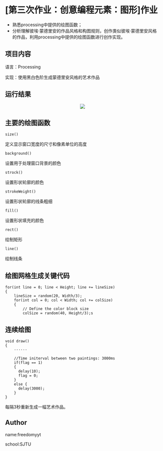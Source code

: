# [第三次作业：创意编程元素：图形]作业

- 熟悉processing中提供的绘图函数；
- 分析理解彼埃·蒙德里安的作品风格和构图规则，创作类似彼埃·蒙德里安风格的作品，利用processing中提供的绘图函数进行创作实现。
  
## 项目内容

语言：Processing

实现：使用黑白色阶生成蒙德里安风格的艺术作品

## 运行结果

<div align=center>
  <img src="https://cdn.jsdelivr.net/gh/freedomyyt/Photos/截屏2021-10-19 下午4.50.35.png"/>
</div>  

## 主要的绘图函数

```processing
size()
```
定义显示窗口宽度的尺寸和像素单位的高度

```processing
background()
```
设置用于处理窗口背景的颜色

```processing
strock()
```
设置形状轮廓的颜色

```processing
strokeWeight()
```
设置形状轮廓的线条粗细

```processing
fill()
```
设置形状填充的颜色

```processing
rect()
```
绘制矩形

```processing
line()
```
绘制线条

## 绘图网格生成关键代码

```processing
for(int line = 0; line < Height; line += lineSize) 
{
    lineSize = random(20, Width/3);
    for(int col = 0; col < Width; col += colSize) 
    {
        // Define the color block size  
        colSize = random(40, Height/3);s
```

## 连续绘图

```processing
void draw() 
{
    ······

    //Time initerval between two paintings: 3000ms
    if(flag == 1)
    {
      delay(10);
      flag = 0;
    }
    else {
      delay(3000);
    }
}
```
每隔3秒重新生成一幅艺术作品。


## Author

name:freedomyyt 

school:SJTU